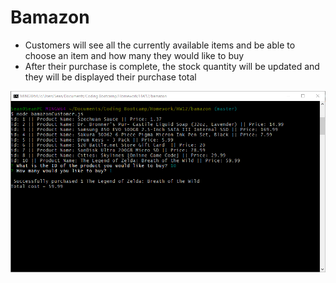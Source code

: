 # Bamazon

* Customers will see all the currently available items and be able to choose an item and how many they would like to buy
* After their purchase is complete, the stock quantity will be updated and they will be displayed their purchase total

![Bamazon Screenshot](images/bamazon-screen.png)
